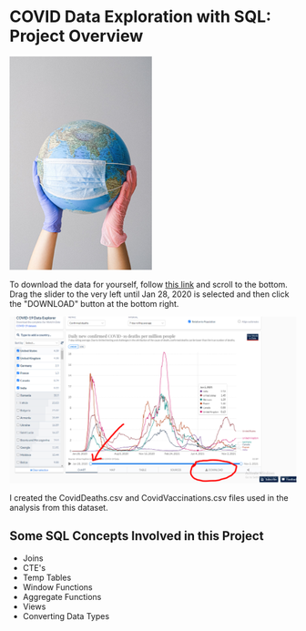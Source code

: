 # COVID Data Exploration with SQL: Project Overview

<img src="images/pexels-anna-shvets-4167544.jpg" alt="" width="250" height="375">

To download the data for yourself, follow [this link](https://ourworldindata.org/covid-deaths) and scroll to the bottom. Drag the slider to the very left until
Jan 28, 2020 is selected and then click the "DOWNLOAD" button at the bottom right.

<img src="images/download-instructions.PNG" alt="">

I created the CovidDeaths.csv and CovidVaccinations.csv files used in the analysis from this dataset.

## Some SQL Concepts Involved in this Project
* Joins
* CTE's
* Temp Tables
* Window Functions
* Aggregate Functions
* Views
* Converting Data Types
